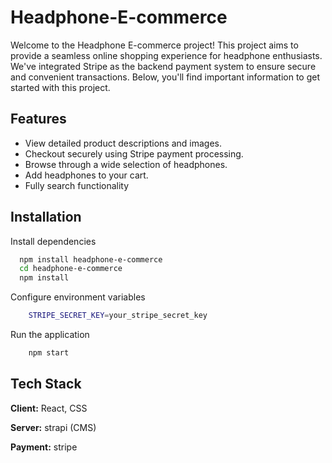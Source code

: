 # Headphone-E-commerce

Welcome to the Headphone E-commerce project! This project aims to provide a seamless online shopping experience for headphone enthusiasts. We've integrated Stripe as the backend payment system to ensure secure and convenient transactions. Below, you'll find important information to get started with this project.

## Features

- View detailed product descriptions and images.
- Checkout securely using Stripe payment processing.
- Browse through a wide selection of headphones.
- Add headphones to your cart.
- Fully search functionality

## Installation

Install dependencies

```bash
  npm install headphone-e-commerce
  cd headphone-e-commerce
  npm install
```

Configure environment variables

```bash
    STRIPE_SECRET_KEY=your_stripe_secret_key
```

Run the application

```bash
    npm start
```

## Tech Stack

**Client:** React, CSS

**Server:** strapi (CMS)

**Payment:** stripe
